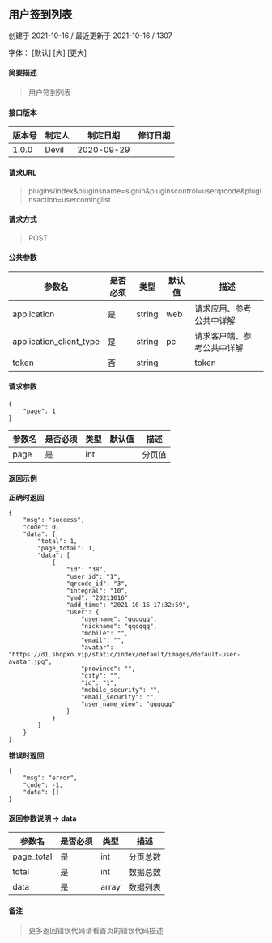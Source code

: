 ## 用户签到列表

创建于 2021-10-16 / 最近更新于 2021-10-16 / 1307

字体： \[默认\] \[大\] \[更大\]

#### 简要描述

> 用户签到列表

#### 接口版本

| 版本号 | 制定人 | 制定日期 | 修订日期 |
| --- | --- | --- | --- |
| 1.0.0 | Devil | 2020-09-29 |  |

#### 请求URL

> plugins/index&pluginsname=signin&pluginscontrol=userqrcode&pluginsaction=usercominglist

#### 请求方式

> POST

#### 公共参数

| 参数名 | 是否必须 | 类型 | 默认值 | 描述 |
| --- | --- | --- | --- | --- |
| application | 是 | string | web | 请求应用、参考公共中详解 |
| application\_client\_type | 是 | string | pc | 请求客户端、参考公共中详解 |
| token | 否 | string |  | token |

#### 请求参数

```
{
    "page": 1
}
```

| 参数名 | 是否必须 | 类型 | 默认值 | 描述 |
| --- | --- | --- | --- | --- |
| page | 是 | int |  | 分页值 |

#### 返回示例

**正确时返回**

```
{
    "msg": "success",
    "code": 0,
    "data": {
        "total": 1,
        "page_total": 1,
        "data": [
            {
                "id": "38",
                "user_id": "1",
                "qrcode_id": "3",
                "integral": "10",
                "ymd": "20211016",
                "add_time": "2021-10-16 17:32:59",
                "user": {
                    "username": "qqqqqq",
                    "nickname": "qqqqqq",
                    "mobile": "",
                    "email": "",
                    "avatar": "https://d1.shopxo.vip/static/index/default/images/default-user-avatar.jpg",
                    "province": "",
                    "city": "",
                    "id": "1",
                    "mobile_security": "",
                    "email_security": "",
                    "user_name_view": "qqqqqq"
                }
            }
        ]
    }
}
```

**错误时返回**

```
{
    "msg": "error",
    "code": -1,
    "data": []
}
```

#### 返回参数说明 -> data

| 参数名 | 是否必须 | 类型 | 描述 |
| --- | --- | --- | --- |
| page\_total | 是 | int | 分页总数 |
| total | 是 | int | 数据总数 |
| data | 是 | array | 数据列表 |

#### 备注

> 更多返回错误代码请看首页的错误代码描述